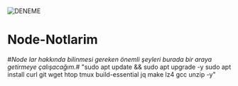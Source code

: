 ![DENEME](https://github.com/tolga06060/Node-Notlarim/blob/main/Minimalist%20_NodeWan_.jpg)
# Node-Notlarim
#*Node lar hakkında bilinmesi gereken önemli şeyleri burada bir araya getirmeye çalışacağım.*#
"sudo apt update && sudo apt upgrade -y
sudo apt install curl git wget htop tmux build-essential jq make lz4 gcc unzip -y"
